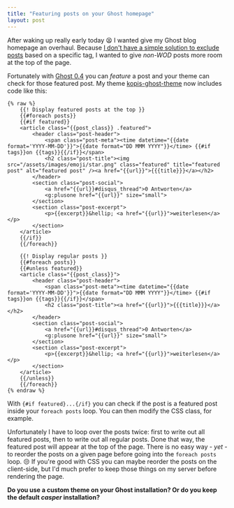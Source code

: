 ```yaml
---
title: "Featuring posts on your Ghost homepage"
layout: post
---
```

After waking up really early today :tired_face: I wanted give my Ghost blog homepage an overhaul. Because [I don't have a simple solution to exclude posts][0] based on a specific tag, I wanted to give *non-WOD* posts more room at the top of the page.

Fortunately with [Ghost 0.4][1] you can *feature* a post and your theme can check for those featured post. My theme [kopis-ghost-theme][2] now includes code like this:

````
{% raw %}
    {{! Display featured posts at the top }}
    {{#foreach posts}}
    {{#if featured}}
    <article class="{{post_class}} .featured">
        <header class="post-header">
            <span class="post-meta"><time datetime="{{date format='YYYY-MM-DD'}}">{{date format="DD MMM YYYY"}}</time> {{#if tags}}on {{tags}}{{/if}}</span>
            <h2 class="post-title"><img src="/assets/images/emoji/star.png" class="featured" title="featured post" alt="featured post" /><a href="{{url}}">{{{title}}}</a></h2>
        </header>
        <section class="post-social">
            <a href="{{url}}#disqus_thread">0 Antworten</a>
            <g:plusone href="{{url}}" size="small">
        </section>
        <section class="post-excerpt">
            <p>{{excerpt}}&hellip; <a href="{{url}}">weiterlesen</a></p>
        </section>
    </article>
    {{/if}}
    {{/foreach}}

    {{! Display regular posts }}
    {{#foreach posts}}
    {{#unless featured}}
    <article class="{{post_class}}">
        <header class="post-header">
            <span class="post-meta"><time datetime="{{date format='YYYY-MM-DD'}}">{{date format="DD MMM YYYY"}}</time> {{#if tags}}on {{tags}}{{/if}}</span>
            <h2 class="post-title"><a href="{{url}}">{{{title}}}</a></h2>
        </header>
        <section class="post-social">
            <a href="{{url}}#disqus_thread">0 Antworten</a>
            <g:plusone href="{{url}}" size="small">
        </section>
        <section class="post-excerpt">
            <p>{{excerpt}}&hellip; <a href="{{url}}">weiterlesen</a></p>
        </section>
    </article>
    {{/unless}}
    {{/foreach}}
{% endraw %}
````

With `{#if featured}...{/if}` you can check if the post is a featured post inside your `foreach posts` loop. You can then modify the CSS class, for example.

Unfortunately I have to loop over the posts twice: first to write out all featured posts, then to write out all regular posts. Done that way, the featured post will appear at the top of the page. There is no easy way - *yet* - to reorder the posts on a given page before going into the `foreach posts` loop. :unamused: If you're good with CSS you can maybe reorder the posts on the client-side, but I'd much prefer to keep those things on my server before rendering the page.

**Do you use a custom theme on your Ghost installation? Or do you keep the default *casper* installation?**

[0]: http://blog.kopis.de/exclude-posts-from-your-ghost-frontpage/
[1]: http://blog.ghost.org/ghost-0-4/
[2]: https://github.com/MoriTanosuke/kopis-ghost-theme

